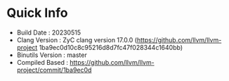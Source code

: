 # Quick Info
* Build Date : 20230515
* Clang Version : ZyC clang version 17.0.0 (https://github.com/llvm/llvm-project 1ba9ec0d10c8c95216d8d7fc47f028344c1640bb)
* Binutils Version : master
* Compiled Based : https://github.com/llvm/llvm-project/commit/1ba9ec0d

